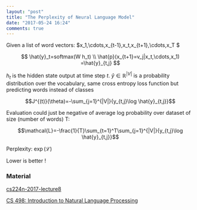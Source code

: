 ```yaml
---
layout: "post"
title: "The Perplexity of Neural Language Model"
date: "2017-05-24 16:24"
comments: true
---
```



Given a list of word vectors: $x_1,\cdots,x_{t-1},x_t,x_{t+1},\cdots,x_T $

$$
\hat{y}_t=softmax(W h_t) \\
\hat{p}(x_{t+1}=v_j|x_t,\cdots,x_1) =\hat{y}_{t,j}
$$

$h_t$ is the hidden state output at time step $t$. $\hat{y}\in\mathbb{R}^{|V|}$ is a probability distribution over the vocabulary, same cross entropy loss function but predicting words instead of classes

$$J^{(t)}(\theta)=-\sum_{j=1}^{|V|}{y_{t,j}\log \hat{y}_{t,j}}$$

Evaluation could just be negative of average log probability over dataset of size (number of words) T:

$$\mathcal{L}=-\frac{1}{T}\sum_{t=1}^T\sum_{j=1}^{|V|}{y_{t,j}\log \hat{y}_{t,j}}$$

Perplexity: $\exp(\mathcal{L})$

Lower is better !

### Material
[cs224n-2017-lecture8](http://web.stanford.edu/class/cs224n/lectures/cs224n-2017-lecture8.pdf)

[CS 498: Introduction to Natural Language Processing](https://courses.engr.illinois.edu/cs498jh/Slides/Lecture04.pdf)
